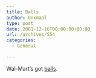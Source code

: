 ```yaml
---
title: Balls
author: Unxmaal
type: post
date: 2001-12-16T00:00:00+00:00
url: /archives/554
categories:
  - General

---
```

Wal-Mart&#8217;s got [balls][1].

 [1]: http://www.walmart.com/catalog/product_listing.gsp?cat=5208&dept=-105&path=0:-105:52229&bti=0&sb=61